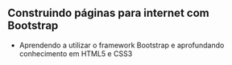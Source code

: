 ## Construindo páginas para internet com Bootstrap

- Aprendendo a utilizar o framework Bootstrap e aprofundando conhecimento em HTML5 e CSS3